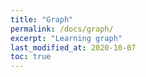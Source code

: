 ```yaml
---
title: "Graph"
permalink: /docs/graph/
excerpt: "Learning graph"
last_modified_at: 2020-10-07
toc: true
---
```

